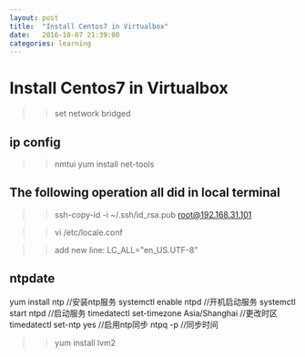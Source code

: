 ```yaml
---
layout: post
title:  "Install Centos7 in Virtualbox"
date:   2016-10-07 21:39:00
categories: learning
---
```


# Install Centos7 in Virtualbox

>> set network bridged

## ip config
>> nmtui
>> yum install net-tools


## The following operation all did in local terminal

>> ssh-copy-id -i ~/.ssh/id_rsa.pub root@192.168.31.101

>> vi /etc/locale.conf

>> add new line: LC_ALL="en_US.UTF-8"

## ntpdate

yum install ntp //安装ntp服务
systemctl enable ntpd //开机启动服务
systemctl start ntpd //启动服务
timedatectl set-timezone Asia/Shanghai //更改时区
timedatectl set-ntp yes //启用ntp同步
ntpq -p //同步时间

>> yum install lvm2

